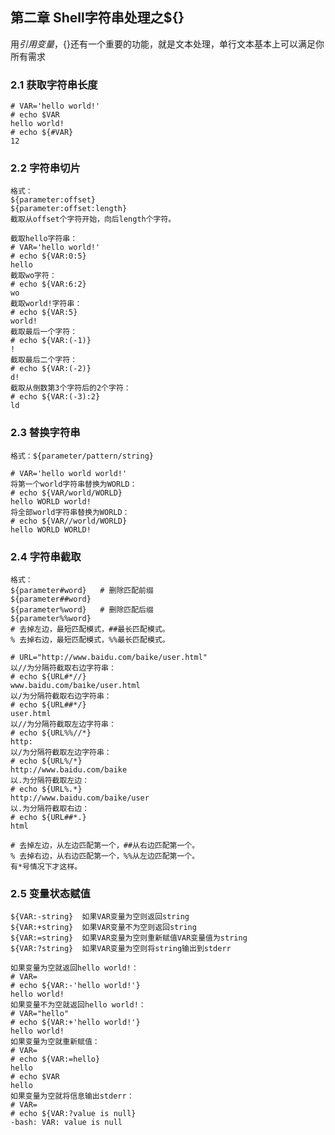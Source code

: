 ## 第二章 Shell字符串处理之${}

用${}引用变量，${}还有一个重要的功能，就是文本处理，单行文本基本上可以满足你所有需求

### 2.1 获取字符串长度

	# VAR='hello world!'
	# echo $VAR
	hello world!
	# echo ${#VAR}
	12

### 2.2 字符串切片

	格式：
	${parameter:offset}
	${parameter:offset:length}
	截取从offset个字符开始，向后length个字符。
	
	截取hello字符串：
	# VAR='hello world!'
	# echo ${VAR:0:5}
	hello
	截取wo字符：
	# echo ${VAR:6:2}
	wo
	截取world!字符串：
	# echo ${VAR:5}
	world!
	截取最后一个字符：
	# echo ${VAR:(-1)}
	!
	截取最后二个字符：
	# echo ${VAR:(-2)}
	d!
	截取从倒数第3个字符后的2个字符：
	# echo ${VAR:(-3):2}
	ld

### 2.3 替换字符串

	格式：${parameter/pattern/string}

	# VAR='hello world world!'
	将第一个world字符串替换为WORLD：
	# echo ${VAR/world/WORLD}
	hello WORLD world!
	将全部world字符串替换为WORLD：
	# echo ${VAR//world/WORLD}
	hello WORLD WORLD!

### 2.4 字符串截取

	格式：
	${parameter#word}   # 删除匹配前缀
	${parameter##word}  
	${parameter%word}   # 删除匹配后缀
	${parameter%%word}
	# 去掉左边，最短匹配模式，##最长匹配模式。
	% 去掉右边，最短匹配模式，%%最长匹配模式。

	# URL="http://www.baidu.com/baike/user.html"
	以//为分隔符截取右边字符串：
	# echo ${URL#*//}         
	www.baidu.com/baike/user.html
	以/为分隔符截取右边字符串：
	# echo ${URL##*/}
	user.html
	以//为分隔符截取左边字符串：
	# echo ${URL%%//*}     
	http:
	以/为分隔符截取左边字符串：
	# echo ${URL%/*}
	http://www.baidu.com/baike
	以.为分隔符截取左边：
	# echo ${URL%.*}
	http://www.baidu.com/baike/user
	以.为分隔符截取右边：
	# echo ${URL##*.}
	html

	# 去掉左边，从左边匹配第一个，##从右边匹配第一个。
	% 去掉右边，从右边匹配第一个，%%从左边匹配第一个。
	有*号情况下才这样。

### 2.5 变量状态赋值

	${VAR:-string}  如果VAR变量为空则返回string
	${VAR:+string}  如果VAR变量不为空则返回string
	${VAR:=string}  如果VAR变量为空则重新赋值VAR变量值为string
	${VAR:?string}  如果VAR变量为空则将string输出到stderr

	如果变量为空就返回hello world!：
	# VAR=
	# echo ${VAR:-'hello world!'}
	hello world!
	如果变量不为空就返回hello world!：
	# VAR="hello"
	# echo ${VAR:+'hello world!'}
	hello world!
	如果变量为空就重新赋值：
	# VAR=
	# echo ${VAR:=hello}
	hello
	# echo $VAR
	hello
	如果变量为空就将信息输出stderr：
	# VAR=
	# echo ${VAR:?value is null}   
	-bash: VAR: value is null






